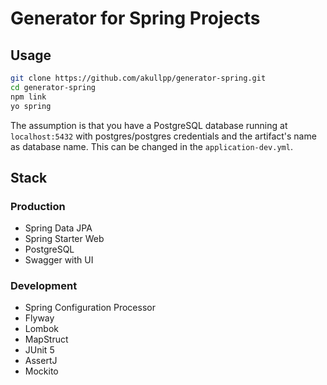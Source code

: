 # Generator for Spring Projects

## Usage

```sh
git clone https://github.com/akullpp/generator-spring.git
cd generator-spring
npm link
yo spring
```

The assumption is that you have a PostgreSQL database running at `localhost:5432` with postgres/postgres credentials and the artifact's name as database name. This can be changed in the `application-dev.yml`.

## Stack

### Production

- Spring Data JPA
- Spring Starter Web
- PostgreSQL
- Swagger with UI

### Development

- Spring Configuration Processor
- Flyway
- Lombok
- MapStruct
- JUnit 5
- AssertJ
- Mockito
